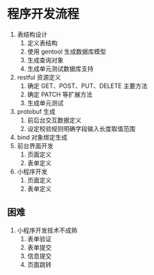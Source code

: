# 程序开发流程

1. 表结构设计
    1. 定义表结构
    2. 使用 gentool 生成数据库模型
    3. 生成查询对象
    4. 生成单元测试数据库支持
2. restful 资源定义
    1. 确定 GET、POST、PUT、DELETE 主要方法
    2. 确定 PATCH 等扩展方法
    3. 生成单元测试
3. protobuf 生成
    1. 前后台交互数据定义
    2. 设定校验规则明确字段输入长度取值范围
4. bind 对象绑定生成
5. 前台界面开发
    1. 页面定义
    2. 表单定义
6. 小程序开发
    1. 页面定义
    2. 表单定义

## 困难

1. 小程序开发技术不成熟
    1. 表单验证
    2. 表单提交
    3. 信息提交
    4. 页面跳转
